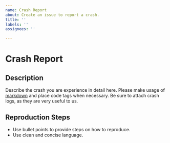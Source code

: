 ```yaml
---
name: Crash Report
about: Create an issue to report a crash.
title: ''
labels: ''
assignees: ''

---
```

# Crash Report
## Description
Describe the crash you are experience in detail here. Please make usage of [markdown](https://guides.github.com/features/mastering-markdown/) and place code tags when necessary. Be sure to attach crash logs, as they are very useful to us.

## Reproduction Steps
- Use bullet points to provide steps on how to reproduce.
- Use clean and concise language.